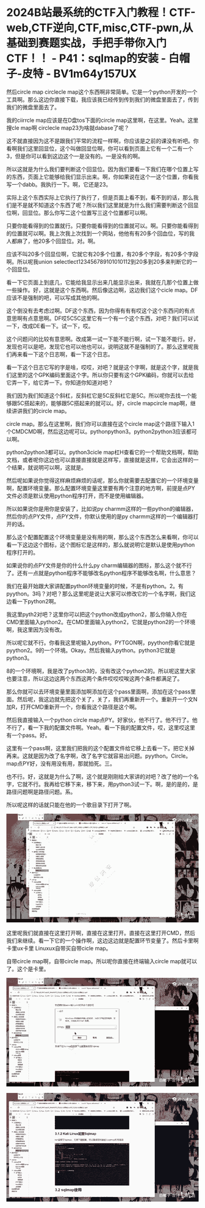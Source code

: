 # 2024B站最系统的CTF入门教程！CTF-web,CTF逆向,CTF,misc,CTF-pwn,从基础到赛题实战，手把手带你入门CTF！！ - P41：sqlmap的安装 - 白帽子-皮特 - BV1m64y157UX

然后circle map circlecle map这个东西啊非常简单。它是一个python开发的一个工具啊。那么这边你直接下载，我应该我已经传到传到我们的微盘里面去了，传到我们的微盘里面去了。

我的ciirrcle map应该是在D盘tos下面的circle map这里啊，在这里。Yeah。这里搜cle map啊 circlecle map23为啥就dabase了呢？

这不就直接因为这不是跟我们平常的流程一样啊，你应该是之前的课没有听吧。你看啊我们这里回显位，这个叫做回显位啊，你可以看到页面上它有一个二有一个3，但是你可以看到这边这个一是没有的。一是没有的啊。

所以这就是为什么我们要判断这个回显位。因为我们要看一下我们在哪个位置上写的东西，页面上它能够给我们显示出来。啊，你如果说在这个一这个位置，你看我写一个dabb。我执行一下。啊，它还是23。

实际上这个东西实际上它执行了执行了，但是页面上看不到，看不到的话，那么我们是不是就不知道这个东西了呢？所以我们这里就是为什么我们需要判断这个回显位啊，回显位。那么你写二这个位置写三这个位置都可以啊。

只要你能看得到的位置就行。只要你能看得到的位置就可以。啊。只要你能看得到的位置就可以啊。我上次我上次找到一个网站，他他有有20多个回血位，写的我人都麻了，他20多个回显位。对。啊。

应该不叫20多个回显位啊，它就它有20多个位置，有20多个字段，有20多个字段啊。所以呢我union selectlect123456789101010112到20多到20多来判断它的一个回显位。

看一下它页面上到底几，它能给我显示出来几能显示出来，我就在几那个位置上做一些操作。好，这就是这个东西啊。然后像这边啊，这边我们这个cicle map。DF应该不是强制的吧，可以写成其他的啊。

这个倒没有去考虑过啊。DF这个东西，因为你得有有有哎这个这个东西问的有点意思啊有点意思啊。DF哎5C5C这里它有一个有一个这个东西，对吧？我们可以试一下，改成DE看一下。试一下，哎。

这个问题问的比较有意思啊。改成第一试一下能不能行啊，试一下能不能行。好，发现也可以是吧，发现它也可以他也可以，说明这就不是强制的了。那么这里呢我们再来看一下这个日志啊，看一下这个日志。

看一下这个日志它写的字是啥，哎哎，对吧？就是这个字啊，就是这个字，就是我们这里的这个GPK编码里面这个字。所以你只要有这个GPK编码，你就可以去给它弄一下，给它弄一下。你知道你知道对吧？

我们因为我们知道这个斜杠，反斜杠它是5C反斜杠它是5C。所以呢你去找一个能够跟5C搭起来的，能够跟5C搭起来的就可以。好，circle mapcircle map啊，继续讲讲我们的circle map。

circle map。那么在这里啊，我们你可以直接在这个circle map这个路径下输入1个CMDCMD啊，然后这边呢可以。pythonpython3。python2python3应该都可以啊。

python2python3都可以。python3cicle map杠H查看它的一个帮助文档啊，帮助文档，或者呢你这边也可以直接直接就是这样写，直接就是这样，它会出这样的一个结果，就说明可以啊，这就是。

然后呢如果说你觉得这样麻烦麻烦的话呢，那么你就需要去配置它的一个环境变量啊，配置环境变量。那么配置环境变量这里要有两个注意的地方啊，前提是点PY文件必须是默认使用python程序打开，而不是使用编辑器。

所以如果说你是用你是安装了，比如说py charmm这样的一些python的编辑器，然后你的点PY文件，点PY文件，你默认使用的是py charmm这样的一个编辑器打开的话。

那么这个配置配置这个环境变量是没有用的啊，那么这个东西怎么来看啊，你可以看一下这边这个图标，这个图标它是这样的，那么就说明它是默认是使用python程序打开的。

如果说你的点PY文件是你的什么什么py charm编辑器的图标，那么这个就不行了。还有一点就是python程序不能够改名python程序不能够改名啊，什么意思？

我们在最开始跟大家讲配置python环境变量的时候，不是有python。2。有pyython。3吗？对吧？那么这里呢是说让大家可以修改它的一个名字啊，我们这边看一下python2啊。

我这里pyth2对吧？这里你可以把这个python改成python2，那么你输入你在CMD里面输入python2。在CMD里面输入python2，它就是python2的一个环境啊，我这里因为没有改。

所以呢它就不行。你看我这里呢输入python。PYTGON啊，pyython你看它就是pyython2。9的一个环境。Okay。然后我输入python。python3它就是python3。

8的一个环境啊，我是改了python3的，没有改这个python2的。所以呢这里大家也要注意，所以这边这两个东西这两个条件哎哎哎唉这两个条件都满足了。

那么你就可以去环境变量里面添加啊添加在这个pass里面啊，添加在这个pass里面。然后呢，我这边就先把这个关了，关了，我们再重新开一个。重新开一个文N加R，打开CMD重新开一个，你看我这个路径是这个啊。

然后我直接输入一个python circle map点PY。好家伙，他不行了。他不行了。他不行了，看一下我的配置文件啊。Yeah。看一下我的配置文件，哎，这里哎这里有一个pass。好。

这里有一个pass啊，这里我们把我的这个配置文件给它移上去看一下。把它关掉再来。这就是因为改了名字啊，改了名字它就容易出问题。pyython。Circle。map点PY好，没有用没有用，那就拍死。三。

也不行。好，这就是为什么了啊，这个就是刚刚给大家讲的对吧？改了他的一个名字，它就不行。我再给它移下来，移下来，用python3试一下。啊，是的是的，是路径问题啊是路径问题。系。

所以呢这样的话就只能在他的一个歌目录下打开了啊。

![](img/a56f45a7b48a85a7390ec672fc89845b_1.png)

这里呢我们就直接在这里打开啊，直接在这里打开。直接在这里打开CMD，然后我们来继续。看一下它的一个操作啊，这边这边就是配置环节变量了。然后卡里啊卡里ux卡里 Linuxux自带买自带cicle map。

自带circle map啊，自带circle map。所以呢你直接在终端输入circle map就可以了。这个是卡里。



![](img/a56f45a7b48a85a7390ec672fc89845b_3.png)

![](img/a56f45a7b48a85a7390ec672fc89845b_4.png)
